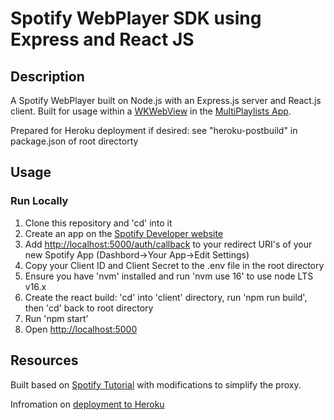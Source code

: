 # Spotify WebPlayer SDK using Express and React JS

## Description

A Spotify WebPlayer built on Node.js with an Express.js server and React.js client. Built for usage within a [WKWebView](https://developer.apple.com/documentation/webkit/wkwebview) in the [MultiPlaylists App](https://github.com/riverray121/MultiPlaylists).

Prepared for Heroku deployment if desired: see "heroku-postbuild" in package.json of root directorty

## Usage

### Run Locally

1. Clone this repository and 'cd' into it
2. Create an app on the [Spotify Developer website](https://developer.spotify.com/dashboard/login)
3. Add <http://localhost:5000/auth/callback> to your redirect URI's of your new Spotify App (Dashbord->Your App->Edit Settings)
4. Copy your Client ID and Client Secret to the .env file in the root directory
5. Ensure you have 'nvm' installed and run 'nvm use 16' to use node LTS v16.x
6. Create the react build: 'cd' into 'client' directory, run 'npm run build', then 'cd' back to root directory
7. Run 'npm start'
8. Open <http://localhost:5000>

## Resources

Built based on [Spotify Tutorial](https://developer.spotify.com/documentation/web-playback-sdk/guide/) with modifications to simplify the proxy.

Infromation on [deployment to Heroku](https://devcenter.heroku.com/articles/deploying-nodejs)
